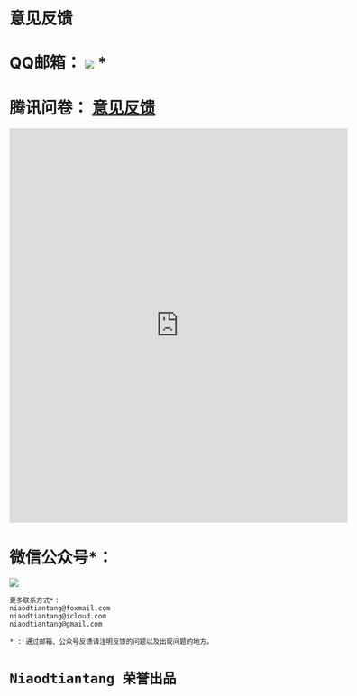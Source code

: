 # 意见反馈
  
# QQ邮箱： <a target="_blank" href="http://mail.qq.com/cgi-bin/qm_share?t=qm_mailme&email=MlxbU11WRltTXEZTXFVyVF1KX1NbXhxRXV8" style="text-decoration:none;"><img src="http://rescdn.qqmail.com/zh_CN/htmledition/images/function/qm_open/ico_mailme_11.png"/></a> *

  


# 腾讯问卷： <a href="https://wj.qq.com/s2/8673966/676b/">意见反馈</a>

<iframe height="700" width="600" src="https://wj.qq.com/s2/8673966/676b/" frameborder="0" allowfullscreen></iframe>

# 微信公众号*：
<a target="_blank" href="http://weixin.qq.com/r/rx26oiHEC3x0rWXB90i9" style="text-decoration:none;"><img src="https://niaodtiantang.github.io/download/1.png"/></a>
```
更多联系方式*：
niaodtiantang@foxmail.com
niaodtiantang@icloud.com
niaodtiantang@gmail.com

* : 通过邮箱、公众号反馈请注明反馈的问题以及出现问题的地方。
```
# ```Niaodtiantang 荣誉出品 ```
